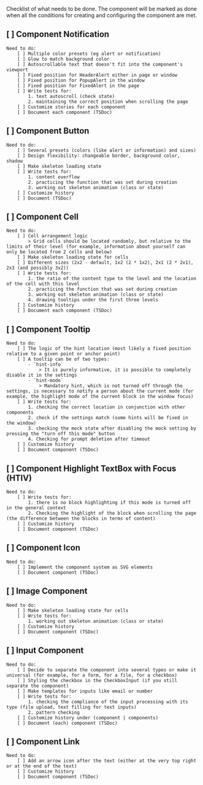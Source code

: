Checklist of what needs to be done.
The component will be marked as done when all the conditions for creating and configuring the component are met.

## [ ] Component Notification

    Need to do:
        [ ] Multiple color presets (eg alert or notification)
        [ ] Glow to match background color
        [ ] Autoscrollable text that doesn't fit into the component's viewport
        [ ] Fixed position for HeaderAlert either in page or window
        [ ] Fixed position for PopupAlert in the window
        [ ] Fixed position for FixedAlert in the page
        [ ] Write tests for:
            1. text autoscroll (check state)
            2. maintaining the correct position when scrolling the page
        [ ] Customize stories for each component
        [ ] Document each component (TSDoc)

## [ ] Component Button

    Need to do:
        [ ] Several presets (colors (like alert or information) and sizes)
        [ ] Design flexibility: changeable border, background color, shadow
        [ ] Make skeleton loading state
        [ ] Write tests for:
            1. content overflow
            2. practicing the function that was set during creation
            3. working out skeleton animation (class or state)
        [ ] Customize history
        [ ] Document (TSDoc)

## [ ] Component Cell

    Need to do:
        [ ] Cell arrangement logic
            > Grid cells should be located randomly, but relative to the limits of their level (for example, information about yourself can only be located from 2 cells and below)
        [ ] Make skeleton loading state for cells
        [ ] Different sizes (2x2 - default, 1x2 (2 * 1x2), 2x1 (2 * 2x1), 2x3 (and possibly 3x2))
        [ ] Write tests for:
            1. the ratio of the content type to the level and the location of the cell with this level
            2. practicing the function that was set during creation
            3. working out skeleton animation (class or state)
            4. drawing tooltips under the first three levels
        [ ] Customize history
        [ ] Document each component (TSDoc)

## [ ] Component Tooltip

    Need to do:
        [ ] The logic of the hint location (most likely a fixed position relative to a given point or anchor point)
        [ ] A tooltip can be of two types:
            - `hint-info`
                > It is purely informative, it is possible to completely disable it in the settings
            - `hint-mode`
                > Mandatory hint, which is not turned off through the settings, is necessary to notify a person about the current mode (for example, the highlight mode of the current block in the window focus)
        [ ] Write tests for:
            1. checking the correct location in conjunction with other components
            2. check if the settings match (some hints will be fixed in the window)
            3. checking the mock state after disabling the mock setting by pressing the "turn off this mode" button
            4. Checking for prompt deletion after timeout
        [ ] Customize history
        [ ] Document component (TSDoc)

## [ ] Component Highlight TextBox with Focus (HTIV)

    Need to do:
        [ ] Write tests for:
            1. there is no block highlighting if this mode is turned off in the general context
            2. Checking the highlight of the block when scrolling the page (the difference between the blocks in terms of content)
        [ ] Customize history
        [ ] Document component (TSDoc)

## [ ] Component Icon

    Need to do:
        [ ] Implement the component system as SVG elements
        [ ] Document component (TSDoc)

## [ ] Image Component

    Need to do:
        [ ] Make skeleton loading state for cells
        [ ] Write tests for:
            1. working out skeleton animation (class or state)
        [ ] Customize history
        [ ] Document component (TSDoc)

## [ ] Input Component

    Need to do:
        [ ] Decide to separate the component into several types or make it universal (for example, for a form, for a file, for a checkbox)
        [ ] Styling the checkbox in the CheckboxInput (if you still separate the component)
        [ ] Make templates for inputs like email or number
        [ ] Write tests for:
            1. checking the compliance of the input processing with its type (file upload, text filling for text inputs)
            2. pattern checking
        [ ] Customize history under (component | components)
        [ ] Document (each) component (TSDoc)

## [ ] Component Link

    Need to do:
        [ ] Add an arrow icon after the text (either at the very top right or at the end of the text)
        [ ] Customize history
        [ ] Document component (TSDoc)

